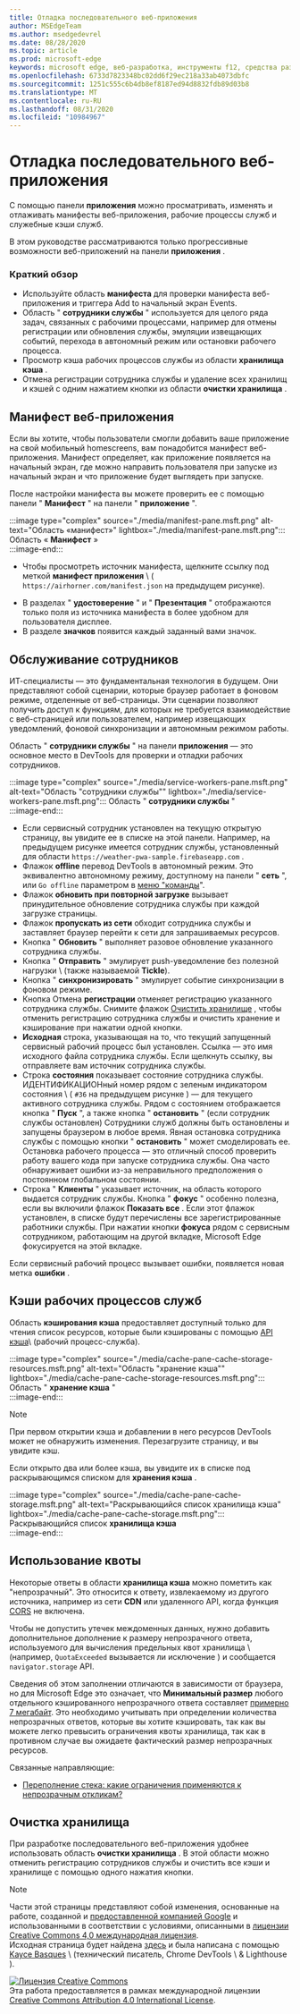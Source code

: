 ```yaml
---
title: Отладка последовательного веб-приложения
author: MSEdgeTeam
ms.author: msedgedevrel
ms.date: 08/28/2020
ms.topic: article
ms.prod: microsoft-edge
keywords: microsoft edge, веб-разработка, инструменты f12, средства разработчика
ms.openlocfilehash: 6733d7823348bc02dd6f29ec218a33ab4073dbfc
ms.sourcegitcommit: 1251c555c6b4db8ef8187ed94d8832fdb89d03b8
ms.translationtype: MT
ms.contentlocale: ru-RU
ms.lasthandoff: 08/31/2020
ms.locfileid: "10984967"
---
```

<!-- Copyright Kayce Basques 

   Licensed under the Apache License, Version 2.0 (the "License");
   you may not use this file except in compliance with the License.
   You may obtain a copy of the License at

       https://www.apache.org/licenses/LICENSE-2.0

   Unless required by applicable law or agreed to in writing, software
   distributed under the License is distributed on an "AS IS" BASIS,
   WITHOUT WARRANTIES OR CONDITIONS OF ANY KIND, either express or implied.
   See the License for the specific language governing permissions and
   limitations under the License.  -->  





# Отладка последовательного веб-приложения   



С помощью панели **приложения** можно просматривать, изменять и отлаживать манифесты веб-приложения, рабочие процессы служб и служебные кэши служб.  

<!--Related Guides:  

*   [Progressive Web Apps](/web/progressive-web-apps)  -->

<!--TODO:  Link web "Progressive Web Apps" section when available. -->

В этом руководстве рассматриваются только прогрессивные возможности веб-приложений на панели **приложения** .  <!--If you're looking for help on the other panes, check out the last section of this guide, [Other Application panel guides](#other-application-panel-guides).  -->

<!--TODO:  Link to sections when available. -->

### Краткий обзор  

*   Используйте область **манифеста** для проверки манифеста веб-приложения и триггера Add to начальный экран Events.  
*   Область " **сотрудники службы** " используется для целого ряда задач, связанных с рабочими процессами, например для отмены регистрации или обновления службы, эмуляции извещающих событий, перехода в автономный режим или остановки рабочего процесса.  
*   Просмотр кэша рабочих процессов службы из области **хранилища кэша** .  
*   Отмена регистрации сотрудника службы и удаление всех хранилищ и кэшей с одним нажатием кнопки из области **очистки хранилища** .  
    
## Манифест веб-приложения   

Если вы хотите, чтобы пользователи смогли добавить ваше приложение на свой мобильный homescreens, вам понадобится манифест веб-приложения.  Манифест определяет, как приложение появляется на начальный экран, где можно направить пользователя при запуске из начальный экран и что приложение будет выглядеть при запуске.  

<!--Related Guides:  

*   [Improve user experiences with a Web App Manifest](/web/fundamentals/web-app-manifest)  
*   [Using App Install Banners](/web/fundamentals/app-install-banners)  -->

<!--TODO:  Link to sections when available. -->

После настройки манифеста вы можете проверить ее с помощью панели " **Манифест** " на панели " **приложение** ".  

:::image type="complex" source="./media/manifest-pane.msft.png" alt-text="Область «манифест»" lightbox="./media/manifest-pane.msft.png":::
   Область « **Манифест** »  
:::image-end:::  

*   Чтобы просмотреть источник манифеста, щелкните ссылку под меткой **манифест приложения** \ ( `https://airhorner.com/manifest.json` на предыдущем рисунке).  
<!-- *   Press the **Add to homescreen** button to simulate an Add to Homescreen event.  Check out the next section for more information.  -->  
*   В разделах " **удостоверение** " и " **Презентация** " отображаются только поля из источника манифеста в более удобном для пользователя дисплее.  
*   В разделе **значков** появится каждый заданный вами значок.  
    
<!--### Simulate Add to Homescreen events   -->

<!--A web app can only be added to a homescreen when the site is visited at least twice, with at least five minutes between visits.  While developing or debugging your Add to Homescreen workflow, this criteria can be inconvenient.  
The **Add to homescreen** button on the **App Manifest** pane lets you simulate Add to Homescreen events whenever you want.  -->

<!--You can test out this feature with the [Microsoft I/O 2016 progressive web app](https://events.alpahabet.com/io2016/), which has proper support for Add to Homescreen.  Clicking on **Add to Homescreen** while the app is open prompts Microsoft Edge to display the "add this site to your shelf" banner, which is the desktop equivalent of the "add to homescreen" banner for mobile devices.  -->

<!--  
:::image type="complex" source="./media/io.msft.png" alt-text="Add to desktop shelf" lightbox="./media/io.msft.png":::
   Add to desktop shelf  
:::image-end:::
-->  

<!--
> [!Tip]
> Keep the **Console** drawer open while simulating Add to Homescreen events.  The Console tells you if your manifest has any issues and logs other information about the Add to Homescreen lifecycle.  -->

<!--The **Add to Homescreen** feature cannot yet simulate the workflow for mobile devices.  Notice how the "add to shelf" prompt was triggered in the screenshot above, even though DevTools is in Device Mode.  However, if you can successfully add your app to your desktop shelf, then it'll work for mobile, too.  -->

<!-- TODO: Rework content after sample app is created. -->

<!--If you want to test out the genuine mobile experience, you can connect a real mobile device to DevTools via **remote debugging**, and then click the **Add to Homescreen** button \(on DevTools\) to trigger the "add to homescreen" prompt on the connected mobile device.  -->

<!--TODO:  Link Debug "remote debugging" sections when available. -->

## Обслуживание сотрудников   

ИТ-специалисты — это фундаментальная технология в будущем.  Они представляют собой сценарии, которые браузер работает в фоновом режиме, отделенные от веб-страницы.  Эти сценарии позволяют получить доступ к функциям, для которых не требуется взаимодействие с веб-страницей или пользователем, например извещающих уведомлений, фоновой синхронизации и автономным режимом работы.  

<!--Related Guides:  

*   [Intro to Service Workers](/web/fundamentals/primers/service-worker)  
*   [Push Notifications: Timely, Relevant, and Precise](/web/fundamentals/push-notifications)  -->  
    
<!--TODO:  Link to sections when available. -->  

Область " **сотрудники службы** " на панели **приложения** — это основное место в DevTools для проверки и отладки рабочих сотрудников.  

:::image type="complex" source="./media/service-workers-pane.msft.png" alt-text="Область "сотрудники службы"" lightbox="./media/service-workers-pane.msft.png":::
   Область " **сотрудники службы** "  
:::image-end:::  

*   Если сервисный сотрудник установлен на текущую открытую страницу, вы увидите ее в списке на этой панели.  Например, на предыдущем рисунке имеется сотрудник службы, установленный для области `https://weather-pwa-sample.firebaseapp.com` .  
*   Флажок **offline** перевод DevTools в автономный режим.  Это эквивалентно автономному режиму, доступному на панели " **сеть** ", или `Go offline` параметром в [меню "команды][DevtoolsCommandMenuIndex]".  
*   Флажок **обновить при повторной загрузке** вызывает принудительное обновление сотрудника службы при каждой загрузке страницы.  
*   Флажок **пропускать из сети** обходит сотрудника службы и заставляет браузер перейти к сети для запрашиваемых ресурсов.  
*   Кнопка " **Обновить** " выполняет разовое обновление указанного сотрудника службы.  
*   Кнопка " **Отправить** " эмулирует push-уведомление без полезной нагрузки \ (также называемой **Tickle**).  
*   Кнопка " **синхронизировать** " эмулирует событие синхронизации в фоновом режиме.  
*   Кнопка Отмена **регистрации** отменяет регистрацию указанного сотрудника службы.  Снимите флажок [Очистить хранилище](#clear-storage) , чтобы отменить регистрацию сотрудника службы и очистить хранение и кэширование при нажатии одной кнопки.  
*   **Исходная** строка, указывающая на то, что текущий запущенный сервисный рабочий процесс был установлен.  Ссылка — это имя исходного файла сотрудника службы.  Если щелкнуть ссылку, вы отправляете вам источник сотрудника службы.  
*   Строка **состояния** показывает состояние сотрудника службы.  ИДЕНТИФИКАЦИОНный номер рядом с зеленым индикатором состояния \ ( `#36` на предыдущем рисунке \) — для текущего активного сотрудника службы.  Рядом с состоянием отображается кнопка " **Пуск** ", а также кнопка " **остановить** " (если сотрудник службы остановлен)  Сотрудники служб должны быть остановлены и запущены браузером в любое время.  Явная остановка сотрудника службы с помощью кнопки " **остановить** " может смоделировать ее.  Остановка рабочего процесса — это отличный способ проверить работу вашего кода при запуске сотрудника службы.  Она часто обнаруживает ошибки из-за неправильного предположения о постоянном глобальном состоянии.  
*   Строка " **Клиенты** " указывает источник, на область которого выдается сотрудник службы.  Кнопка " **фокус** " особенно полезна, если вы включили флажок **Показать все** .  Если этот флажок установлен, в списке будут перечислены все зарегистрированные работники службы.  При нажатии кнопки **фокуса** рядом с сервисным сотрудником, работающим на другой вкладке, Microsoft Edge фокусируется на этой вкладке.  
    
Если сервисный рабочий процесс вызывает ошибки, появляется новая метка **ошибки** .  

<!--  
:::image type="complex" source="./media/sw-error.msft.png" alt-text="Service worker with errors" lightbox="./media/sw-error.msft.png":::
   Service worker with errors  
:::image-end:::
-->  

<!--TODO:  Capture Service Worker Errors sample when available. -->
<!--TODO:  Link Web "How tickle works" sections when available. -->

## Кэши рабочих процессов служб 

Область **кэширования кэша** предоставляет доступный только для чтения список ресурсов, которые были кэшированы с помощью [API кэша][MDNWebCacheAPI]\ (рабочий процесс-служба).  

:::image type="complex" source="./media/cache-pane-cache-storage-resources.msft.png" alt-text="Область "хранение кэша"" lightbox="./media/cache-pane-cache-storage-resources.msft.png":::
   Область " **хранение кэша** "  
:::image-end:::  

> [!NOTE]
> При первом открытии кэша и добавлении в него ресурсов DevTools может не обнаружить изменения.  Перезагрузите страницу, и вы увидите кэш.  

Если открыто два или более кэша, вы увидите их в списке под раскрывающимся списком для **хранения кэша** .  

:::image type="complex" source="./media/cache-pane-cache-storage.msft.png" alt-text="Раскрывающийся список хранилища кэша" lightbox="./media/cache-pane-cache-storage.msft.png":::
   Раскрывающийся список **хранилища кэша**  
:::image-end:::  

## Использование квоты 

Некоторые ответы в области **хранилища кэша** можно пометить как "непрозрачный".  Это относится к ответу, извлекаемому из другого источника, например из сети **CDN** или удаленного API, когда функция [CORS][FetchHttpCorsProtocol] не включена.  

<!--TODO:  Link Web "CDN" section when available. -->  
<!--TODO:  Link Web "opaque" section when available. -->

Чтобы не допустить утечек междоменных данных, нужно добавить дополнительное дополнение к размеру непрозрачного ответа, используемого для вычисления предельных квот хранилища \ (например, `QuotaExceeded` вызывается ли исключение \) и сообщается `navigator.storage` API.  

<!--TODO:  Link Estimating "`navigator.storage` API" sections when available. -->

Сведения об этом заполнении отличаются в зависимости от браузера, но для Microsoft Edge это означает, что **Минимальный размер** любого отдельного кэшированного непрозрачного ответа составляет [примерно 7 мегабайт][ChromiumIssues796060#c17].  Это необходимо учитывать при определении количества непрозрачных ответов, которые вы хотите кэшировать, так как вы можете легко превысить ограничения квоты хранилища, так как в противном случае вы ожидаете фактический размер непрозрачных ресурсов.  

Связанные направляющие:  

*   [Переполнение стека: какие ограничения применяются к непрозрачным откликам?][StackOverflowLimitationsForOpaqueResponses]  
<!--*   [Alphabet work container: Understanding Storage Quota](/web/tools/Alphabet-work-container/guides/storage-quota#beware_of_opaque_responses)  -->
    
<!--TODO:  Link Work container storage quota for opaque responses section when available. -->

## Очистка хранилища 

При разработке последовательного веб-приложения удобнее использовать область **очистки хранилища** .  В этой области можно отменить регистрацию сотрудников службы и очистить все кэши и хранилище с помощью одного нажатия кнопки.  <!--Check out the section below to learn more.  -->

<!--Related Guides:  

*   [Clear Storage](/iterate/manage-data/local-storage#clear-storage)  -->
    
<!--TODO:  Link to sections when available. -->

<!--## Other Application panel guides 

Check out the guides below for more help on the other panes of the **Application** panel.  

Related Guides:  

*   [Inspect page resources](/iterate/manage-data/page-resources)  
*   [Inspect and manage local storage and caches](/iterate/manage-data/local-storage)  -->
    
<!--TODO  -->

<!--  
 


-->  

<!-- links -->  

[DevtoolsCommandMenuIndex]: ./command-menu/index.md "Выполнение команд с помощью командного меню Microsoft Edge DevTools | Документы Microsoft"  

[ChromiumIssues796060#c17]: https://bugs.chromium.org/p/chromium/issues/detail?id=796060#c17 "Chromium дата_выпуска 796060: значение хранилища кэша выводится при каждом обновлении, когда код аналитики находится в HTML"  

[FetchHttpCorsProtocol]: https://fetch.spec.whatwg.org/#http-cors-protocol  

[MDNWebCacheAPI]: https://developer.mozilla.org/docs/Web/API/Cache "Cache-API | MDN"  

[StackOverflowLimitationsForOpaqueResponses]: https://stackoverflow.com/q/39109789/385997 "Переполнение стека: какие ограничения применяются к непрозрачным откликам?"  

<!--[WebEstimatingAvailableStorageSpace]: whats-new/2017/08/estimating-available-storage-space  -->
<!--[RemoteDebugging]: /debug/remote-debugging/remote-debugging  -->

<!--[WebHowPushWorks]: /web/fundamentals/push-notifications/how-push-works  -->  
<!--[WebGlossaryCDN]: /web/fundamentals/glossary#CDN  -->
<!--[WebGlossaryOpaque]: /web/fundamentals/glossary#opaque-response  -->

> [!NOTE]
> Части этой страницы представляют собой изменения, основанные на работе, созданной и [предоставленной компанией Google][GoogleSitePolicies] и использованными в соответствии с условиями, описанными в [лицензии Creative Commons 4,0 международная лицензия][CCA4IL].  
> Исходная страница будет найдена [здесь](https://developers.google.com/web/tools/chrome-devtools/progressive-web-apps) и была написана с помощью [Kayce Basques][KayceBasques] \ (технический писатель, Chrome DevTools \ & Lighthouse \).  

[![Лицензия Creative Commons][CCby4Image]][CCA4IL]  
Эта работа предоставляется в рамках международной лицензии [Creative Commons Attribution 4.0 International License][CCA4IL].  

[CCA4IL]: https://creativecommons.org/licenses/by/4.0  
[CCby4Image]: https://i.creativecommons.org/l/by/4.0/88x31.png  
[GoogleSitePolicies]: https://developers.google.com/terms/site-policies  
[KayceBasques]: https://developers.google.com/web/resources/contributors/kaycebasques  

